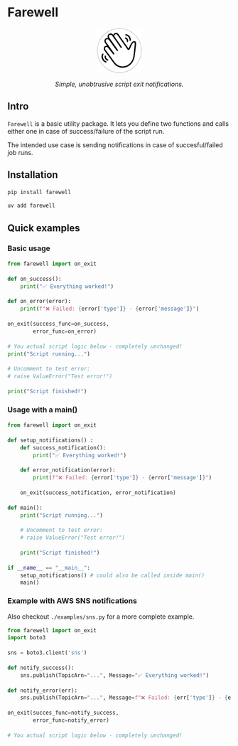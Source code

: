 # Farewell

<p align="center">
    <a href="https://dmschauer.github.io/farewell">
        <img src="img/farewell_icon_white_border.png" style="padding: 0px 10px; width: 100px;"/>
    </a>
</p>
<p align="center">
    <em>
    Simple, unobtrusive script exit notifications.
    </em>
</p>

## Intro

`Farewell` is a basic utility package. It lets you define two functions and calls either one in case of success/failure of the script run.

The intended use case is sending notifications in case of succesful/failed job runs.


## Installation

```python
pip install farewell
```

```python
uv add farewell
```

## Quick examples

### Basic usage

```python
from farewell import on_exit

def on_success():
    print("✅ Everything worked!")

def on_error(error):
    print(f"❌ Failed: {error['type']} - {error['message']}")

on_exit(success_func=on_success,
        error_func=on_error)

# You actual script logic below - completely unchanged!
print("Script running...")

# Uncomment to test error:
# raise ValueError("Test error!")

print("Script finished!")
```

### Usage with a main()

```python
from farewell import on_exit

def setup_notifications() :
    def success_notification():
        print("✅ Everything worked!")
    
    def error_notification(error):
        print(f"❌ Failed: {error['type']} - {error['message']}")

    on_exit(success_notification, error_notification)

def main():
    print("Script running...")
    
    # Uncomment to test error:
    # raise ValueError("Test error!")
    
    print("Script finished!")

if __name__ == "__main__":
    setup_notifications() # could also be called inside main()
    main()
```

### Example with AWS SNS notifications

Also checkout `./examples/sns.py` for a more complete example.

```python
from farewell import on_exit
import boto3

sns = boto3.client('sns')

def notify_success():
    sns.publish(TopicArn="...", Message="✅ Everything worked!")

def notify_error(err):
    sns.publish(TopicArn="...", Message=f"❌ Failed: {err['type']} - {err['message']}")

on_exit(succes_func=notify_success,
        error_func=notify_error)

# You actual script logic below - completely unchanged!
```
